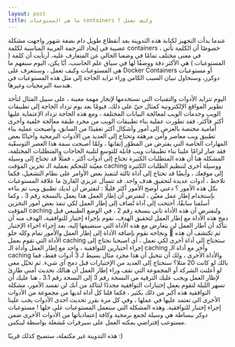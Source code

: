 ```yaml
---
layout: post
title: ما هي المستوعبات containers وكيف تعمل ؟ 
---
```


عندما بدأت التجهيز لكتابة هذه التدوينة بعد أنقطاع طويل دام بضعة شهور واجهت مشكلة عصيبة في إيجاد الترجمة العربية المناسبة لكلمة containers  ، خصوصًا أن الكلمة تأتي في معنى مختلف تمامًا في وضعنا الحالي عن المتعارف عليه، أرتأيت أن كلمة ( المستوعبات )  هي الأكثر دقة ووصفًا لها في سياق علم الحاسب، أيًا يكن، اليوم سنفهم ما هي المستوعبات وكيف تعمل ، وسنتعرف على Docker Containers  أو مستوعبات دوكرز، وسنحاول تبيان السبب الكامن وراء تزايد الحاجة إلى مثل هذه المستوعبات في هندسة البرمجيات وغيرها.

اليوم تتزايد الأدوات والتقنيات التي نستخدمها لإنجاز مهمة معينة ، على سبيل المثال لنأخذ تطوير المواقع الإلكترونية كمثال حيّ على ذلك، فيومًا بعد يوم تزداد الحاجة إلى تطبيقات الويب وخدمات الويب لمعالجة البيانات المختلفة ، ومع هذه الحاجة تزداد الإعتماية عليها أكثر فأكثر، فقد تطورت عملية بناء تطبيقات الويب من مجرد طبقة معالجة خلفية وأخرى أمامية مختصة بالعرض إلى أمور وأشكال أكثر تعقيدًا من السابق، وأصبحت عملية بناء تطبيق ويب معاصر وآمن مرهقة وتحتاج إلى العديد من الأدوات البرمجية وأحيانًا بعض المهارات الخاصة التي يفترض من المطوّر إتقانها ، ولمّا أصبحت سمة هذا العصر التوسعّية فقد صار لزامًا علينا بناء تطبيقات ويب قابلة للتوسع لتلبية الحاجات والمتطلبات المختلفة، المشكلة هنا أن هذه المتطلبات الكثيرة تحتاج إلى أدوات أكثر ، فمثلًا قد تحتاج إلى وسيلة معيّنة للتحكم بعملية الـ تخزين المؤقت caching  ووسيلة أخرى لتنظيم الطلبات الكثيرة إلى موقعك ، وأيضًا قد تحتاج إلى آداة ثالثة لتنفيذ بعض الأوامر على نظام التشغيل، فكما تلاحظ ، أدوات عديدة لتحقيق هدف واحد.
قد تتسأل عزيزي القارئ ما علاقة المستوعبات بكل هذه الأمور ؟
دعني أوضح الأمور أكثر قليلًا :
لنفترض أن لديك تطبيق ويب تم بناءه بإستخدام إطار عمل معيّن ، لنفترض أن إطار العمل هذا يعمل بالنسخة رقم 3 ، وكما أسلفنا سابقًا، أحتجت إلى آداة تٌضاف إلى إطار العمل لكي تنفذ بعض امور التخزين المؤقت caching  ولنفترض أن هذه الأداة تاتي بنسخة رقم 2 ، في الوضع الطبيعي  قبل دمج هذه الأداة مع إطار العمل لتحقيق الهدف، نقوم بإجراء إختبار للتوافقية، الهدف منه أن نتأكد أن أطار العمل لن يتعارض مع هذه الأداة التي سنضيفها إليه، بعد إجراء اجراء الإختبار ونجاحه نقوم بإضافة الآداة إلى إطار العمل والأمور تمام وكله حلو  
ثم تكتشف أن هذه الأداة التي تقوم بعمل caching  ستحتاج إلى أداة أخرى لكي تعمل ، أي اصبحنا نحتاج إلى إجراء أختبارين للتوافقية ، واحد مع إطار العمل وأداة الـ caching   وآخر مع أداة الـ caching  والأداة الأخرى ، ولك أن تتخيل أن هذا مجرد مثال بسيط لـ 3 أدوات فقط، فما بالك لو كانت 20 مثلا؟ سنحتاج إلى العديد من الإختبارات قبل دمج أي شيء.
ثم تخيّل معي لو أعلنت الشركة أو المجموعة التي تقف وراء إطار العمل أن هنالك تحديث أمني طارئ لإطار العمل ويجب عليك الترقية من النسخة رقم 3 إلى النسخة رقم 3.1  ،  هنا عليك أن تسهر الليلة لتقوم بعمل إختبارات التوافقية مجددًا لتتاكد من أنك لن تفسد الأمور، مشكلة التوافقية هذه أكبر من ذلك بكثير ، فكما قلنا كل أداة لديها من مجموعة من الأدوات الأخرى الى تعتمد عليها في عملها ، وفي كل مرة نقرر تحديث احدى الأدوات يجب علينا إجراء إختبار للتوافقية.
وهذه المشكلة التي ستعمل المستوعبات على حلها !
مستوعبات دوكر  ببساطة هي وسيلة لجمع برمجية وكافة إعتمادياتها من الأدوات الأخرى ضمن مستوعب إفتراضي يمكنه العمل على سيرفرات مُشغلة بواسطة لينكس. 

هذه التدوينة غير مكتملة، ستصبح كذلك قريبًا :)
